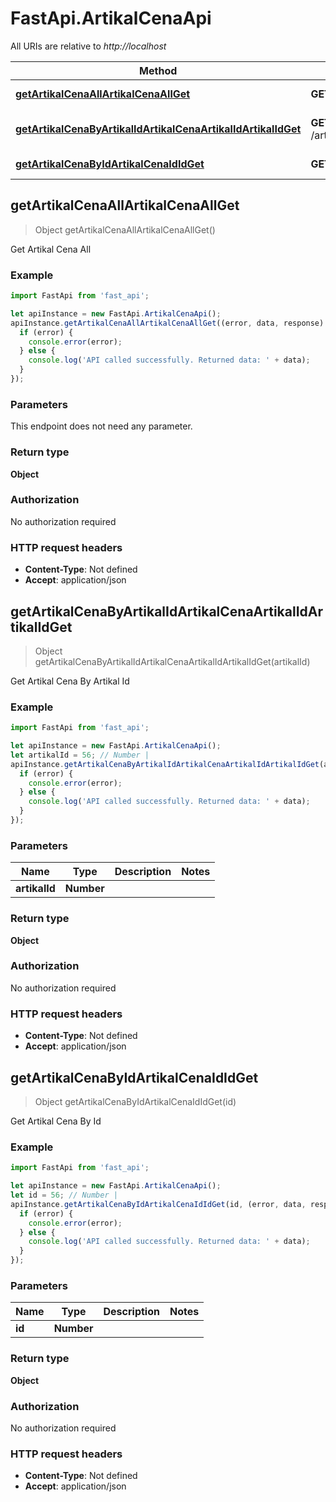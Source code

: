 # FastApi.ArtikalCenaApi

All URIs are relative to *http://localhost*

Method | HTTP request | Description
------------- | ------------- | -------------
[**getArtikalCenaAllArtikalCenaAllGet**](ArtikalCenaApi.md#getArtikalCenaAllArtikalCenaAllGet) | **GET** /artikal_cena/all | Get Artikal Cena All
[**getArtikalCenaByArtikalIdArtikalCenaArtikalIdArtikalIdGet**](ArtikalCenaApi.md#getArtikalCenaByArtikalIdArtikalCenaArtikalIdArtikalIdGet) | **GET** /artikal_cena/artikal_id/{artikal_id} | Get Artikal Cena By Artikal Id
[**getArtikalCenaByIdArtikalCenaIdIdGet**](ArtikalCenaApi.md#getArtikalCenaByIdArtikalCenaIdIdGet) | **GET** /artikal_cena/id/{id} | Get Artikal Cena By Id



## getArtikalCenaAllArtikalCenaAllGet

> Object getArtikalCenaAllArtikalCenaAllGet()

Get Artikal Cena All

### Example

```javascript
import FastApi from 'fast_api';

let apiInstance = new FastApi.ArtikalCenaApi();
apiInstance.getArtikalCenaAllArtikalCenaAllGet((error, data, response) => {
  if (error) {
    console.error(error);
  } else {
    console.log('API called successfully. Returned data: ' + data);
  }
});
```

### Parameters

This endpoint does not need any parameter.

### Return type

**Object**

### Authorization

No authorization required

### HTTP request headers

- **Content-Type**: Not defined
- **Accept**: application/json


## getArtikalCenaByArtikalIdArtikalCenaArtikalIdArtikalIdGet

> Object getArtikalCenaByArtikalIdArtikalCenaArtikalIdArtikalIdGet(artikalId)

Get Artikal Cena By Artikal Id

### Example

```javascript
import FastApi from 'fast_api';

let apiInstance = new FastApi.ArtikalCenaApi();
let artikalId = 56; // Number | 
apiInstance.getArtikalCenaByArtikalIdArtikalCenaArtikalIdArtikalIdGet(artikalId, (error, data, response) => {
  if (error) {
    console.error(error);
  } else {
    console.log('API called successfully. Returned data: ' + data);
  }
});
```

### Parameters


Name | Type | Description  | Notes
------------- | ------------- | ------------- | -------------
 **artikalId** | **Number**|  | 

### Return type

**Object**

### Authorization

No authorization required

### HTTP request headers

- **Content-Type**: Not defined
- **Accept**: application/json


## getArtikalCenaByIdArtikalCenaIdIdGet

> Object getArtikalCenaByIdArtikalCenaIdIdGet(id)

Get Artikal Cena By Id

### Example

```javascript
import FastApi from 'fast_api';

let apiInstance = new FastApi.ArtikalCenaApi();
let id = 56; // Number | 
apiInstance.getArtikalCenaByIdArtikalCenaIdIdGet(id, (error, data, response) => {
  if (error) {
    console.error(error);
  } else {
    console.log('API called successfully. Returned data: ' + data);
  }
});
```

### Parameters


Name | Type | Description  | Notes
------------- | ------------- | ------------- | -------------
 **id** | **Number**|  | 

### Return type

**Object**

### Authorization

No authorization required

### HTTP request headers

- **Content-Type**: Not defined
- **Accept**: application/json

